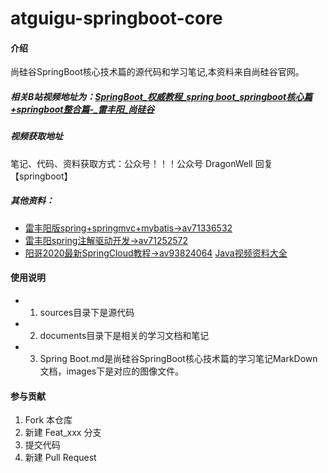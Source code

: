 # atguigu-springboot-core

#### 介绍
尚硅谷SpringBoot核心技术篇的源代码和学习笔记,本资料来自尚硅谷官网。

##### 相关B站视频地址为：[SpringBoot_权威教程_spring boot_springboot核心篇+springboot整合篇-_雷丰阳_尚硅谷](https://www.bilibili.com/video/BV1Et411Y7tQ?from=search&seid=16674639868500485848)

##### 视频获取地址
笔记、代码、资料获取方式：公众号！！！公众号 DragonWell 回复【springboot】

##### 其他资料：
* [雷丰阳版spring+springmvc+mybatis->av71336532](https://www.bilibili.com/video/av71336532)
* [雷丰阳spring注解驱动开发->av71252572](https://www.bilibili.com/video/av71252572)
* [阳哥2020最新SpringCloud教程->av93824064](https://www.bilibili.com/video/av93824064)
[Java视频资料大全](https://space.bilibili.com/14163840)



#### 使用说明

- 1.  sources目录下是源代码
- 2.  documents目录下是相关的学习文档和笔记
- 3.  Spring Boot.md是尚硅谷SpringBoot核心技术篇的学习笔记MarkDown文档，images下是对应的图像文件。

#### 参与贡献

1.  Fork 本仓库
2.  新建 Feat_xxx 分支
3.  提交代码
4.  新建 Pull Request

